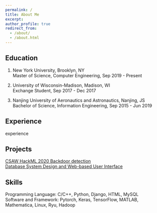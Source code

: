 ```yaml
---
permalink: /
title: About Me
excerpt: 
author_profile: true
redirect_from: 
  - /about/
  - /about.html
---
```


## Education
1. New York University, Brooklyn, NY  
   Master of Science, Computer Engineering, Sep 2019 - Present

2. University of Wisconsin-Madison, Madison, WI  
   Exchange Student, Sep 2017 - Dec 2017

3. Nanjing University of Aeronautics and Astronautics, Nanjing, JS  
   Bachelor of Science, Information Engineering, Sep 2015 - Jun 2019
   
## Experience
experience

## Projects
[CSAW HackML 2020 Backdoor detection](https://stephanessy.github.io/projects/csal-hackml-2020-backdoor-detection)  
[Database System Design and Web-based User Interface](https://stephanessy.github.io/projects/database-system-design-and-web-based-user-interface)  


## Skills
Programming Language: C/C++, Python, Django, HTML, MySQL  
Software and Framework: Pytorch, Keras, TensorFlow, MATLAB, Mathematica, Linux, Ryu, Hadoop
